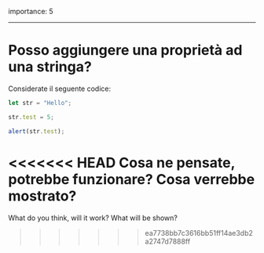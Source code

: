 importance: 5

---

# Posso aggiungere una proprietà ad una stringa?

Considerate il seguente codice:

```js
let str = "Hello";

str.test = 5;

alert(str.test);
```

<<<<<<< HEAD
Cosa ne pensate, potrebbe funzionare? Cosa verrebbe mostrato?
=======
What do you think, will it work? What will be shown?
>>>>>>> ea7738bb7c3616bb51ff14ae3db2a2747d7888ff
